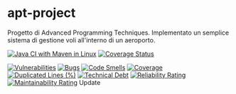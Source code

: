 # apt-project
Progetto di Advanced Programming Techniques. Implementato un semplice sistema di gestione voli all'interno di un aeroporto.

[![Java CI with Maven in Linux](https://github.com/matteoluddi/apt-project/actions/workflows/maven.yml/badge.svg)](https://github.com/matteoluddi/apt-project/actions/workflows/maven.yml)
[![Coverage Status](https://coveralls.io/repos/github/matteoluddi/apt-project/badge.svg?branch=main)](https://coveralls.io/github/matteoluddi/apt-project?branch=main)

[![Vulnerabilities](https://sonarcloud.io/api/project_badges/measure?project=matteoluddi_apt-project2&metric=vulnerabilities)](https://sonarcloud.io/summary/new_code?id=matteoluddi_apt-project2)
[![Bugs](https://sonarcloud.io/api/project_badges/measure?project=matteoluddi_apt-project2&metric=bugs)](https://sonarcloud.io/summary/new_code?id=matteoluddi_apt-project2)
[![Code Smells](https://sonarcloud.io/api/project_badges/measure?project=matteoluddi_apt-project2&metric=code_smells)](https://sonarcloud.io/summary/new_code?id=matteoluddi_apt-project2)
[![Coverage](https://sonarcloud.io/api/project_badges/measure?project=matteoluddi_apt-project2&metric=coverage)](https://sonarcloud.io/summary/new_code?id=matteoluddi_apt-project2)
[![Duplicated Lines (%)](https://sonarcloud.io/api/project_badges/measure?project=matteoluddi_apt-project2&metric=duplicated_lines_density)](https://sonarcloud.io/summary/new_code?id=matteoluddi_apt-project2)
[![Technical Debt](https://sonarcloud.io/api/project_badges/measure?project=matteoluddi_apt-project2&metric=sqale_index)](https://sonarcloud.io/summary/new_code?id=matteoluddi_apt-project2)
[![Reliability Rating](https://sonarcloud.io/api/project_badges/measure?project=matteoluddi_apt-project2&metric=reliability_rating)](https://sonarcloud.io/summary/new_code?id=matteoluddi_apt-project2)
[![Maintainability Rating](https://sonarcloud.io/api/project_badges/measure?project=matteoluddi_apt-project2&metric=sqale_rating)](https://sonarcloud.io/summary/new_code?id=matteoluddi_apt-project2)
Update
